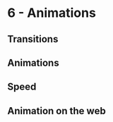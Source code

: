 # 6 - Animations
## Transitions
## Animations
## Speed
## Animation on the web
<!--stackedit_data:
eyJoaXN0b3J5IjpbMTY5MTkzMjk4N119
-->